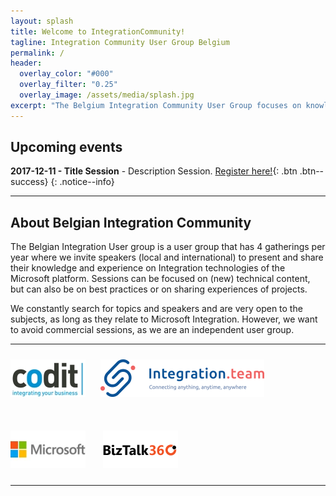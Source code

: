 ```yaml
---
layout: splash
title: Welcome to IntegrationCommunity!
tagline: Integration Community User Group Belgium
permalink: /
header:
  overlay_color: "#000"
  overlay_filter: "0.25"
  overlay_image: /assets/media/splash.jpg
excerpt: "The Belgium Integration Community User Group focuses on knowledge sharing and networking around development and architecture of Microsoft’s Integration Technology."
---
```


## Upcoming events
**2017-12-11 - Title Session** - Description Session. [Register here!](/events/2017/12/11/sessionname){: .btn .btn--success}
{: .notice--info}

<hr />

## About Belgian Integration Community

The Belgian Integration User group is a user group that has 4 gatherings per year where we invite speakers (local and international) to present and share their knowledge and experience on Integration technologies of the Microsoft platform.  Sessions can be focused on (new) technical content, but can also be on best practices or on sharing experiences of projects.

We constantly search for topics and speakers and are very open to the subjects, as long as they relate to Microsoft Integration.  However, we want to avoid commercial sessions, as we are an independent user group.

<hr />

<p style="text-align: center;">

<a href="http://www.codit.be"><img alt="" src="/assets/media/sponsors/logo-codit.jpg" vspace="10" /></a>&nbsp;&nbsp;&nbsp;&nbsp;&nbsp;&nbsp;<a href="http://www.integration.team"><img alt="" src="/assets/media/sponsors/logo-integrationteam.png" vspace="10" /></a>


<br />
<a href="http://www.microsoft.be"><img alt="" src="/assets/media/sponsors/logo-microsoft.jpg" vspace="10" /></a>
&nbsp;&nbsp;&nbsp;&nbsp;&nbsp;&nbsp;<a href="http://www.biztalk360.be"><img alt="" src="/assets/media/sponsors/logo-biztalk360.png" vspace="10" />

</p>

<hr />

<br />
<br />
<br />
<br />

